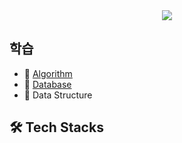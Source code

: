 <div align="center">
    <img src="https://capsule-render.vercel.app/api?type=waving&color=3c8cff&height=120&text=Hello%20World!&animation=&fontColor=ffffff&fontSize=50" />
</div>

## 학습

- 📘 [Algorithm](https://github.com/ComAiKSY/Study/tree/main/Algorithm)
- 📕 [Database](https://github.com/ComAiKSY/Study/tree/main/Data%20Base)
- 📗 Data Structure

## 🛠️ Tech Stacks
